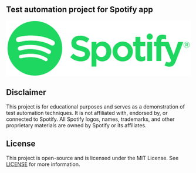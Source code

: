 ## Test automation project for Spotify app
<p>
  <img src="media/Spotify_Logo_RGB_Green.png" alt="spotify-logo" width="600">
</p>

























## Disclaimer

This project is for educational purposes and serves as a demonstration of test automation techniques. It is not affiliated with, endorsed by, or connected to Spotify. All Spotify logos, names, trademarks, and other proprietary materials are owned by Spotify or its affiliates.

## License

This project is open-source and is licensed under the MIT License. See [LICENSE](./LICENSE) for more information.
